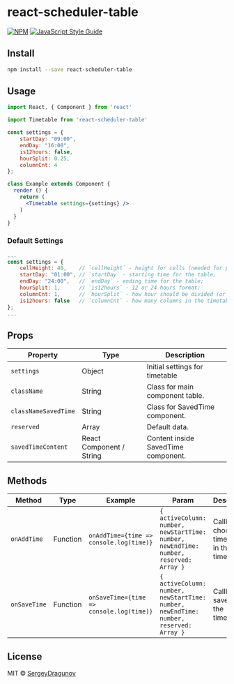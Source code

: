 # react-scheduler-table

> 

[![NPM](https://img.shields.io/npm/v/react-scheduler.svg)](https://www.npmjs.com/package/react-scheduler-table) [![JavaScript Style Guide](https://img.shields.io/badge/code_style-standard-brightgreen.svg)](https://standardjs.com)

## Install

```bash
npm install --save react-scheduler-table
```

## Usage

```jsx
import React, { Component } from 'react'

import Timetable from 'react-scheduler-table'

const settings = {
	startDay: "09:00",
	endDay: "16:00",
	is12hours: false,
	hourSplit: 0.25,
	columnCnt: 4
};

class Example extends Component {
  render () {
    return (
      <Timetable settings={settings} />
    )
  }
}
```

### Default Settings

```jsx
...
const settings = {
	cellHeight: 40,    // `cellHeight` - height for cells (needed for proper render SavedTime);
	startDay: "01:00", // `startDay` - starting time for the table;
	endDay: "24:00",   // `endDay` - ending time for the table;
	hourSplit: 1,      // `is12hours` - 12 or 24 hours format;
	columnCnt: 1,      // `hourSplit` - how hour should be divided (or row count for one hour). `0.5` for 30 min hour split (or 2 rows for one hour);
	is12hours: false   // `columnCnt` - how many columns in the timetable;
};
...
```

## Props

| Property | Type | Description |
|----------------------|--------------------------|-------------------------------------|
| `settings` | Object | Initial settings for timetable |
| `className` | String | Class for main component table. |
| `classNameSavedTime` | String | Class for SavedTime component. |
| `reserved` | Array | Default data. |
| `savedTimeContent` | React Component / String | Content inside SavedTime component. |

## Methods

| Method       | Type     | Example                                  | Param                                                                                            | Description                                          |
|--------------|----------|------------------------------------------|--------------------------------------------------------------------------------------------------|------------------------------------------------------|
| `onAddTime`  | Function | `onAddTime={time => console.log(time)}`  | `{   activeColumn: number,    newStartTime: number,    newEndTime: number,    reserved: Array }` | Callback to choose any time (cell) in the timetable. |
| `onSaveTime` | Function | `onSaveTime={time => console.log(time)}` | `{   activeColumn: number,    newStartTime: number,    newEndTime: number,    reserved: Array }` | Callback to save time in the timetable.              |

## License

MIT © [SergeyDragunov](https://github.com/SergeyDragunov)
